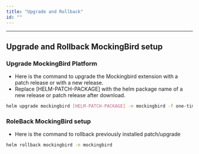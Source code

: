 ```yaml
---
title: "Upgrade and Rollback"
id: ""
---
```

---

## Upgrade and Rollback MockingBird setup

### Upgrade MockingBird Platform

- Here is the command to upgrade the Mockingbird extension with a patch release or with a new release.
- Replace [HELM-PATCH-PACKAGE] with the helm package name of a new release or patch release after download.

```bash 
helm upgrade mockingbird [HELM-PATCH-PACKAGE] -n mockingbird -f one-time-setup-values.yaml
```  

### RoleBack MockingBird setup

- Here is the command to rollback previously installed patch/upgrade

```bash 
helm rollback mockingbird -n mockingbird
```  
